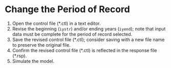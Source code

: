 # Change the Period of Record #

1.	Open the control file (\*.ctl) in a text editor.
2.	Revise the beginning (`iystr`) and/or ending years (`iyend`); note that input data must be complete for 
the period of record selected.
3.	Save the revised control file (\*.ctl); consider saving with a new file name to preserve the original file.
4.	Confirm the revised control file (\*.ctl) is reflected in the response file (\*.rsp).
5.	Simulate the model.
